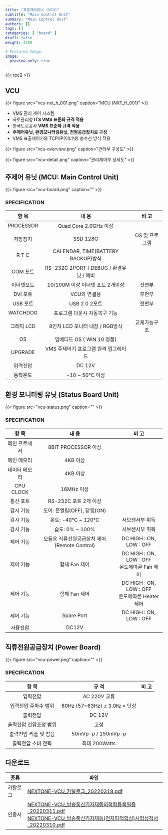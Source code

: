 ```yaml
---
title: "표준제어유닛 (VCU)"
subtitle: "Main Control Unit"
summary: "Main Control Unit"
authors: []
tags: []
categories: [ "board" ]
draft: false
weight: 4200

# Featured Image:
image:
  preview_only: true
---
```


{{< toc2 >}}

## VCU

{{< figure src="vcu-nxt_h_001.png" caption="MCU (NXT_H_001)" >}}

- VMS 관리 제어 시스템
- 국토관리청 **ITS VMS 표준화 규격 적용**
- 한국도로공사 **VMS 표준화 규격 적용**
- **주제어유닛, 환경모니터링유닛, 전원공급장치로 구성**
- VMS 표출제어기와 TCP/IP(이더넷) 송수신 방식 적용

{{< figure src="vcu-overview.png" caption="관리부 구성도" >}}

{{< figure src="vcu-detail.png" caption="관리제어부 상세도" >}}

## 주제어 유닛 (MCU: Main Control Unit)

{{< figure src="vcu-board.png" caption="" >}}

### SPECIFICATION

항 목 | 내 용 | 비 고
:-: | :-: | :-:
PROCESSOR | Quad Core 2.0GHz 이상
저장장치 | SSD 128G | OS 및 프로그램
R T C | CALENDAR, TIME(BATTERY BACKUP)방식
COM 포트 | RS-232C 2PORT / DEBUG / 환경유닛 / 예비
이더넷포트 | 10/100M 이상 이더넷 포트 2개이상 | 전면부
DVI 포트 | VCU와 연결용 | 후면부
USB 포트 | USB 2.0 2포트 | 전면부
WATCHDOG | 프로그램 다운시 자동복구 기능
그래픽 LCD | 8인치 LCD 모니터 내장 / RGB방식 | 교체가능구조
OS | 임베디드 OS ( WIN 10 정품)
UPGRADE | VMS 주제어기 프로그램 원격 업그레이드
입력전압 | DC 12V
동작온도 | -10 ~ 50℃ 이상

## 환경 모니터링 유닛 (Status Board Unit)

{{< figure src="vcu-status.png" caption="" >}}

### SPECIFICATION

항 목 | 내 용 | 비 고
:-: | :-: | :-:
메인 프로세서 | 8BIT PROCESSOR 이상
메인 메모리 | 4KB 이상
데이터 메모리 | 4KB 이상
CPU CLOCK | 16MHz 이상
통신 포트 | RS-232C 포트 2개 이상
감시 기능 | 도어: 문열림(OFF), 닫힘(ON)
감시 기능 | 온도: -40℃ ~ 120℃ | 서브센서부 취득
감시 기능 | 습도: 0% ~ 100% | 서브센서부 취득
제어 기능 | 모듈용 직류전원공급장치 제어 (Remote Control) | DC HIGH : ON, LOW : OFF
제어 기능 | 함체 Fan 제어 | DC HIGH : ON, LOW : OFF<br>온도에따른 Fan 제어
제어 기능 | 함체 Fan 제어 | DC HIGH : ON, LOW : OFF<br>온도에따른 Heater 제어
제어 기능 | Spare Port | DC HIGH : ON, LOW : OFF
사용전압 | DC12V

## 직류전원공급장치 (Power Board)

{{< figure src="vcu-power.png" caption="" >}}

### SPECIFICATION

항 목 | 규 격 | 비 고
:-: | :-: | :-:
입력전압 | AC 220V 교류
입력전압 주파수 범위 | 60Hz (57~63Hz) ± 3.0㎐ × 단상
출력전압 | DC 12V
출력전압 전압조정 범위 | 고정
출력전압 리플 및 잡음 | 50mVp-p / 150mVp-p
출력전압 소비 전력 | 최대 200Watts

## 다운로드

종류 | 파일
---- | ----
카탈로그 | [NEXTONE-VCU_카탈로그_20220318.pdf](NEXTONE-VCU_카탈로그_20220318.pdf)
인증서 | [NEXTONE-VCU_방송통신기자재등의적합등록필증_20220311.pdf](NEXTONE-VCU_방송통신기자재등의적합등록필증_20220311.pdf)<br>[NEXTONE-VCU_방송통신기자재등(전자파적합성)시험성적서_20220310.pdf](NEXTONE-VCU_방송통신기자재등(전자파적합성)시험성적서_20220310.pdf)
